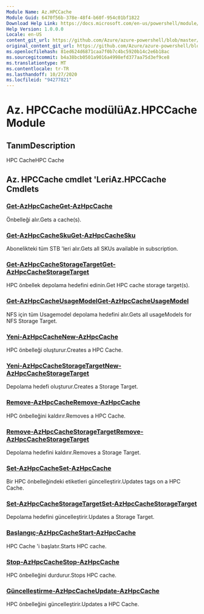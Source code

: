 ```yaml
---
Module Name: Az.HPCCache
Module Guid: 6470f56b-378e-48f4-b60f-954c01bf1822
Download Help Link: https://docs.microsoft.com/en-us/powershell/module/az.hpccache
Help Version: 1.0.0.0
Locale: en-US
content_git_url: https://github.com/Azure/azure-powershell/blob/master/src/HPCCache/HPCCache/help/Az.HPCCache.md
original_content_git_url: https://github.com/Azure/azure-powershell/blob/master/src/HPCCache/HPCCache/help/Az.HPCCache.md
ms.openlocfilehash: 81ed624d6871caa7f0b7c4bc5920b14c2e6b18ac
ms.sourcegitcommit: b4a38bcb0501a9016a4998efd377aa75d3ef9ce8
ms.translationtype: MT
ms.contentlocale: tr-TR
ms.lasthandoff: 10/27/2020
ms.locfileid: "94277821"
---
```

# <span data-ttu-id="be218-101">Az. HPCCache modülü</span><span class="sxs-lookup"><span data-stu-id="be218-101">Az.HPCCache Module</span></span>
## <span data-ttu-id="be218-102">Tanım</span><span class="sxs-lookup"><span data-stu-id="be218-102">Description</span></span>
<span data-ttu-id="be218-103">HPC Cache</span><span class="sxs-lookup"><span data-stu-id="be218-103">HPC Cache</span></span>

## <span data-ttu-id="be218-104">Az. HPCCache cmdlet 'Leri</span><span class="sxs-lookup"><span data-stu-id="be218-104">Az.HPCCache Cmdlets</span></span>
### [<span data-ttu-id="be218-105">Get-AzHpcCache</span><span class="sxs-lookup"><span data-stu-id="be218-105">Get-AzHpcCache</span></span>](Get-AzHpcCache.md)
<span data-ttu-id="be218-106">Önbelleği alır.</span><span class="sxs-lookup"><span data-stu-id="be218-106">Gets a cache(s).</span></span>

### [<span data-ttu-id="be218-107">Get-AzHpcCacheSku</span><span class="sxs-lookup"><span data-stu-id="be218-107">Get-AzHpcCacheSku</span></span>](Get-AzHpcCacheSku.md)
<span data-ttu-id="be218-108">Abonelikteki tüm STB 'leri alır.</span><span class="sxs-lookup"><span data-stu-id="be218-108">Gets all SKUs available in subscription.</span></span>

### [<span data-ttu-id="be218-109">Get-AzHpcCacheStorageTarget</span><span class="sxs-lookup"><span data-stu-id="be218-109">Get-AzHpcCacheStorageTarget</span></span>](Get-AzHpcCacheStorageTarget.md)
<span data-ttu-id="be218-110">HPC önbellek depolama hedefini edinin.</span><span class="sxs-lookup"><span data-stu-id="be218-110">Get HPC cache storage target(s).</span></span>

### [<span data-ttu-id="be218-111">Get-AzHpcCacheUsageModel</span><span class="sxs-lookup"><span data-stu-id="be218-111">Get-AzHpcCacheUsageModel</span></span>](Get-AzHpcCacheUsageModel.md)
<span data-ttu-id="be218-112">NFS için tüm Usagemodel depolama hedefini alır.</span><span class="sxs-lookup"><span data-stu-id="be218-112">Gets all usageModels for NFS Storage Target.</span></span>

### [<span data-ttu-id="be218-113">Yeni-AzHpcCache</span><span class="sxs-lookup"><span data-stu-id="be218-113">New-AzHpcCache</span></span>](New-AzHpcCache.md)
<span data-ttu-id="be218-114">HPC önbelleği oluşturur.</span><span class="sxs-lookup"><span data-stu-id="be218-114">Creates a HPC Cache.</span></span>

### [<span data-ttu-id="be218-115">Yeni-AzHpcCacheStorageTarget</span><span class="sxs-lookup"><span data-stu-id="be218-115">New-AzHpcCacheStorageTarget</span></span>](New-AzHpcCacheStorageTarget.md)
<span data-ttu-id="be218-116">Depolama hedefi oluşturur.</span><span class="sxs-lookup"><span data-stu-id="be218-116">Creates a Storage Target.</span></span>

### [<span data-ttu-id="be218-117">Remove-AzHpcCache</span><span class="sxs-lookup"><span data-stu-id="be218-117">Remove-AzHpcCache</span></span>](Remove-AzHpcCache.md)
<span data-ttu-id="be218-118">HPC önbelleğini kaldırır.</span><span class="sxs-lookup"><span data-stu-id="be218-118">Removes a HPC Cache.</span></span>

### [<span data-ttu-id="be218-119">Remove-AzHpcCacheStorageTarget</span><span class="sxs-lookup"><span data-stu-id="be218-119">Remove-AzHpcCacheStorageTarget</span></span>](Remove-AzHpcCacheStorageTarget.md)
<span data-ttu-id="be218-120">Depolama hedefini kaldırır.</span><span class="sxs-lookup"><span data-stu-id="be218-120">Removes a Storage Target.</span></span>

### [<span data-ttu-id="be218-121">Set-AzHpcCache</span><span class="sxs-lookup"><span data-stu-id="be218-121">Set-AzHpcCache</span></span>](Set-AzHpcCache.md)
<span data-ttu-id="be218-122">Bir HPC önbelleğindeki etiketleri güncelleştirir.</span><span class="sxs-lookup"><span data-stu-id="be218-122">Updates tags on a HPC Cache.</span></span>

### [<span data-ttu-id="be218-123">Set-AzHpcCacheStorageTarget</span><span class="sxs-lookup"><span data-stu-id="be218-123">Set-AzHpcCacheStorageTarget</span></span>](Set-AzHpcCacheStorageTarget.md)
<span data-ttu-id="be218-124">Depolama hedefini güncelleştirir.</span><span class="sxs-lookup"><span data-stu-id="be218-124">Updates a Storage Target.</span></span>

### [<span data-ttu-id="be218-125">Başlangıç-AzHpcCache</span><span class="sxs-lookup"><span data-stu-id="be218-125">Start-AzHpcCache</span></span>](Start-AzHpcCache.md)
<span data-ttu-id="be218-126">HPC Cache 'i başlatır.</span><span class="sxs-lookup"><span data-stu-id="be218-126">Starts HPC cache.</span></span>

### [<span data-ttu-id="be218-127">Stop-AzHpcCache</span><span class="sxs-lookup"><span data-stu-id="be218-127">Stop-AzHpcCache</span></span>](Stop-AzHpcCache.md)
<span data-ttu-id="be218-128">HPC önbelleğini durdurur.</span><span class="sxs-lookup"><span data-stu-id="be218-128">Stops HPC cache.</span></span>

### [<span data-ttu-id="be218-129">Güncelleştirme-AzHpcCache</span><span class="sxs-lookup"><span data-stu-id="be218-129">Update-AzHpcCache</span></span>](Update-AzHpcCache.md)
<span data-ttu-id="be218-130">HPC önbelleğini güncelleştirir.</span><span class="sxs-lookup"><span data-stu-id="be218-130">Updates a HPC Cache.</span></span>

